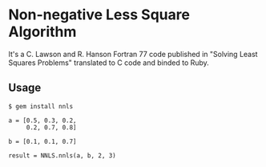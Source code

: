 Non-negative Less Square Algorithm
===================

It's a C. Lawson and R. Hanson Fortran 77 code published in
"Solving Least Squares Problems" translated to C code and binded to Ruby.

Usage
----------

    $ gem install nnls

    a = [0.5, 0.3, 0.2,
         0.2, 0.7, 0.8]

    b = [0.1, 0.1, 0.7]

    result = NNLS.nnls(a, b, 2, 3)
